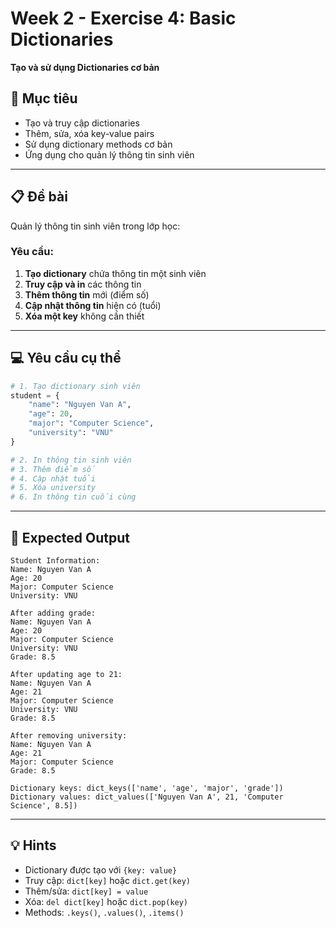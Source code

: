# Week 2 - Exercise 4: Basic Dictionaries

**Tạo và sử dụng Dictionaries cơ bản**

## 🎯 Mục tiêu

- Tạo và truy cập dictionaries
- Thêm, sửa, xóa key-value pairs
- Sử dụng dictionary methods cơ bản
- Ứng dụng cho quản lý thông tin sinh viên

---

## 📋 Đề bài

Quản lý thông tin sinh viên trong lớp học:

### Yêu cầu:

1. **Tạo dictionary** chứa thông tin một sinh viên
2. **Truy cập và in** các thông tin
3. **Thêm thông tin** mới (điểm số)
4. **Cập nhật thông tin** hiện có (tuổi)
5. **Xóa một key** không cần thiết

---

## 💻 Yêu cầu cụ thể

```python
# 1. Tạo dictionary sinh viên
student = {
    "name": "Nguyen Van A",
    "age": 20,
    "major": "Computer Science",
    "university": "VNU"
}

# 2. In thông tin sinh viên
# 3. Thêm điểm số
# 4. Cập nhật tuổi
# 5. Xóa university
# 6. In thông tin cuối cùng
```

---

## 🎯 Expected Output

```
Student Information:
Name: Nguyen Van A
Age: 20
Major: Computer Science
University: VNU

After adding grade:
Name: Nguyen Van A
Age: 20
Major: Computer Science
University: VNU
Grade: 8.5

After updating age to 21:
Name: Nguyen Van A
Age: 21
Major: Computer Science
University: VNU
Grade: 8.5

After removing university:
Name: Nguyen Van A
Age: 21
Major: Computer Science
Grade: 8.5

Dictionary keys: dict_keys(['name', 'age', 'major', 'grade'])
Dictionary values: dict_values(['Nguyen Van A', 21, 'Computer Science', 8.5])
```

---

## 💡 Hints

- Dictionary được tạo với `{key: value}`
- Truy cập: `dict[key]` hoặc `dict.get(key)`
- Thêm/sửa: `dict[key] = value`
- Xóa: `del dict[key]` hoặc `dict.pop(key)`
- Methods: `.keys()`, `.values()`, `.items()`
